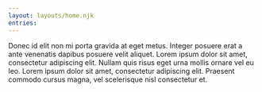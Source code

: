 ```yaml
---
layout: layouts/home.njk
entries:
---
```


Donec id elit non mi porta gravida at eget metus. Integer posuere erat a ante venenatis dapibus posuere velit aliquet. Lorem ipsum dolor sit amet, consectetur adipiscing elit. Nullam quis risus eget urna mollis ornare vel eu leo. Lorem ipsum dolor sit amet, consectetur adipiscing elit. Praesent commodo cursus magna, vel scelerisque nisl consectetur et.
